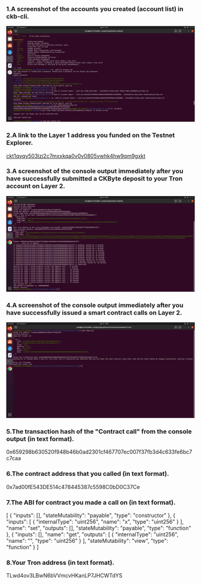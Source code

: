 <h3>1.A screenshot of the accounts you created (account list) in ckb-cli.</h3>
<img src="https://github.com/jcervante/CBKTASKs/blob/main/TASK01/img1.png">

<h3>2.A link to the Layer 1 address you funded on the Testnet Explorer.</h3>
<a href="https://explorer.nervos.org/aggron/address/ckt1qyqy503lzj2c7mxxkqa0v0v0805vwhk4hw9qm9gxkt">ckt1qyqy503lzj2c7mxxkqa0v0v0805vwhk4hw9qm9gxkt</a>

<h3>3.A screenshot of the console output immediately after you have successfully submitted a CKByte deposit to your Tron account on Layer 2.</h3>
<img src="https://github.com/jcervante/CBKTASKs/blob/main/TASK12/img1.png"/>

<h3>4.A screenshot of the console output immediately after you have successfully issued a smart contract calls on Layer 2.</h3>
<img src="https://github.com/jcervante/CBKTASKs/blob/main/TASK12/img2.png"/>

<h3>5.The transaction hash of the "Contract call" from the console output (in text format).</h3>
0x659298b630520f948b46b0ad2301cf467707ec007f37fb3d4c633fe6bc7c7caa <br>

<h3>6.The contract address that you called (in text format).</h3>
0x7ad00fE543DE514c478445387c5598C0bD0C37Ce<br>

<h3>7.The ABI for contract you made a call on (in text format).</h3>
[
    {
      "inputs": [],
      "stateMutability": "payable",
      "type": "constructor"
    },
    {
      "inputs": [
        {
          "internalType": "uint256",
          "name": "x",
          "type": "uint256"
        }
      ],
      "name": "set",
      "outputs": [],
      "stateMutability": "payable",
      "type": "function"
    },
    {
      "inputs": [],
      "name": "get",
      "outputs": [
        {
          "internalType": "uint256",
          "name": "",
          "type": "uint256"
        }
      ],
      "stateMutability": "view",
      "type": "function"
    }
  ]<br>
  
  <h3>8.Your Tron address (in text format).</h3>
  
  TLwd4ov3LBwN6bVVmcvHKanLP7JHCWTdYS

